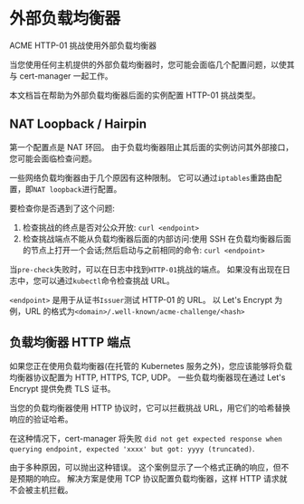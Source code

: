# 外部负载均衡器

ACME HTTP-01 挑战使用外部负载均衡器

当您使用任何主机提供的外部负载均衡器时，您可能会面临几个配置问题，以使其与 cert-manager 一起工作。

本文档旨在帮助为外部负载均衡器后面的实例配置 HTTP-01 挑战类型。

## NAT Loopback / Hairpin

第一个配置点是 NAT 环回。
由于负载均衡器阻止其后面的实例访问其外部接口，您可能会面临检查问题。

一些网络负载均衡器由于几个原因有这种限制。
它可以通过`iptables`重路由配置，即`NAT loopback`进行配置。

要检查你是否遇到了这个问题:

1. 检查挑战的终点是否对公众开放: `curl <endpoint>`
2. 检查挑战端点不能从负载均衡器后面的内部访问:使用 SSH 在负载均衡器后面的节点上打开一个会话;然后启动与之前相同的命令: `curl <endpoint>`

当`pre-check`失败时，可以在日志中找到`HTTP-01`挑战的端点。
如果没有出现在日志中，您可以通过`kubectl`命令检查挑战 URL。

`<endpoint>` 是用于从证书`Issuer`测试 HTTP-01 的 URL。
以 Let's Encrypt 为例，URL 的格式为`<domain>/.well-known/acme-challenge/<hash>`

## 负载均衡器 HTTP 端点

如果您正在使用负载均衡器(在托管的 Kubernetes 服务之外)，您应该能够将负载均衡器协议配置为 HTTP, HTTPS, TCP, UDP。
一些负载均衡器现在通过 Let's Encrypt 提供免费 TLS 证书。

当您的负载均衡器使用 HTTP 协议时，它可以拦截挑战 URL，用它们的哈希替换响应的验证哈希。

在这种情况下，cert-manager 将失败 `did not get expected response when querying endpoint, expected 'xxxx' but got: yyyy (truncated)`.

由于多种原因，可以抛出这种错误。
这个案例显示了一个格式正确的响应，但不是预期的响应。
解决方案是使用 TCP 协议配置负载均衡器，这样 HTTP 请求就不会被主机拦截。
